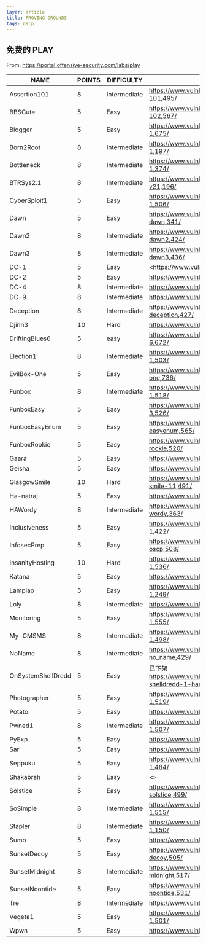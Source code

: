 ```yaml
---
layer: article
title: PROVING GROUNDS
tags: oscp
---
```


## 免费的 PLAY

From: <https://portal.offensive-security.com/labs/play>

| NAME               | POINTS | DIFFICULTY   | vulnhub                                                      | Pan                                  |
| ------------------ | ------ | ------------ | ------------------------------------------------------------ | ------------------------------------ |
| Assertion101       | 8      | Intermediate | <https://www.vulnhub.com/entry/assertion-101,495/>           | <https://pan.iihack.com/Vulnhub/495> |
| BBSCute            | 5      | Easy         | <https://www.vulnhub.com/entry/bbs-cute-102,567/>            | <https://pan.iihack.com/Vulnhub/567> |
| Blogger            | 5      | Easy         | <https://www.vulnhub.com/entry/blogger-1,675/>               | <https://pan.iihack.com/Vulnhub/675> |
| Born2Root          | 8      | Intermediate | <https://www.vulnhub.com/entry/born2root-1,197/>             | <https://pan.iihack.com/Vulnhub/197> |
| Bottleneck         | 8      | Intermediate | <https://www.vulnhub.com/entry/bottleneck-1,374/>            | <https://pan.iihack.com/Vulnhub/374> |
| BTRSys2.1          | 8      | Intermediate | <https://www.vulnhub.com/entry/btrsys-v21,196/>              | <https://pan.iihack.com/Vulnhub/196> |
| CyberSploit1       | 5      | Easy         | <https://www.vulnhub.com/entry/cybersploit-1,506/>           | <https://pan.iihack.com/Vulnhub/506> |
| Dawn               | 5      | Easy         | <https://www.vulnhub.com/entry/sunset-dawn,341/>             | <https://pan.iihack.com/Vulnhub/341> |
| Dawn2              | 8      | Intermediate | <https://www.vulnhub.com/entry/sunset-dawn2,424/>            | <https://pan.iihack.com/Vulnhub/424> |
| Dawn3              | 8      | Intermediate | <https://www.vulnhub.com/entry/sunset-dawn3,436/>            | <https://pan.iihack.com/Vulnhub/436> |
| DC-1               | 5      | Easy         | <https://www.vulnhub.com/entry/dc-1,292/ >                   | <https://pan.iihack.com/Vulnhub/292> |
| DC-2               | 5      | Easy         | <https://www.vulnhub.com/entry/dc-2,311/>                    | <https://pan.iihack.com/Vulnhub/311> |
| DC-4               | 8      | Intermediate | <https://www.vulnhub.com/entry/dc-4,313/>                    | <https://pan.iihack.com/Vulnhub/313> |
| DC-9               | 8      | Intermediate | <https://www.vulnhub.com/entry/dc-9,412/>                    | <https://pan.iihack.com/Vulnhub/412> |
| Deception          | 8      | Intermediate | <https://www.vulnhub.com/entry/haclabs-deception,427/>       | <https://pan.iihack.com/Vulnhub/427> |
| Djinn3             | 10     | Hard         | <https://www.vulnhub.com/entry/djinn-3,492/>                 | <https://pan.iihack.com/Vulnhub/492> |
| DriftingBlues6     | 5      | easy         | https://www.vulnhub.com/entry/driftingblues-6,672/           | <https://pan.iihack.com/Vulnhub/672> |
| Election1          | 8      | Intermediate | <https://www.vulnhub.com/entry/election-1,503/>              | <https://pan.iihack.com/Vulnhub/503> |
| EvilBox-One        | 5      | Easy         | <https://www.vulnhub.com/entry/evilbox-one,736/>             | <https://pan.iihack.com/Vulnhub/736> |
| Funbox             | 8      | Intermediate | <https://www.vulnhub.com/entry/funbox-1,518/>                | <https://pan.iihack.com/Vulnhub/518> |
| FunboxEasy         | 5      | Easy         | <https://www.vulnhub.com/entry/funbox-3,526/>                | <https://pan.iihack.com/Vulnhub/526> |
| FunboxEasyEnum     | 5      | Easy         | <https://www.vulnhub.com/entry/funbox-easyenum,565/>         | <https://pan.iihack.com/Vulnhub/565> |
| FunboxRookie       | 5      | Easy         | <https://www.vulnhub.com/entry/funbox-2-rockie,520/>         | <https://pan.iihack.com/Vulnhub/520> |
| Gaara              | 5      | Easy         | <https://www.vulnhub.com/entry/gaara-1,629/>                 | <https://pan.iihack.com/Vulnhub/629> |
| Geisha             | 5      | Easy         | <https://www.vulnhub.com/entry/geisha-1,481/>                | <https://pan.iihack.com/Vulnhub/481> |
| GlasgowSmile       | 10     | Hard         | <https://www.vulnhub.com/entry/glasgow-smile-11,491/>        | <https://pan.iihack.com/Vulnhub/491> |
| Ha-natraj          | 5      | Easy         | <https://www.vulnhub.com/entry/ha-natraj,489/>               | <https://pan.iihack.com/Vulnhub/489> |
| HAWordy            | 8      | Intermediate | <https://www.vulnhub.com/entry/ha-wordy,363/>                | <https://pan.iihack.com/Vulnhub/363> |
| Inclusiveness      | 5      | Easy         | <https://www.vulnhub.com/entry/inclusiveness-1,422/>         | <https://pan.iihack.com/Vulnhub/422> |
| InfosecPrep        | 5      | Easy         | <https://www.vulnhub.com/entry/infosec-prep-oscp,508/>       | <https://pan.iihack.com/Vulnhub/508> |
| InsanityHosting    | 10     | Hard         | <https://www.vulnhub.com/entry/insanity-1,536/>              | <https://pan.iihack.com/Vulnhub/536> |
| Katana             | 5      | Easy         | <https://www.vulnhub.com/entry/katana-1,482/>                | <https://pan.iihack.com/Vulnhub/482> |
| Lampiao            | 5      | Easy         | <https://www.vulnhub.com/entry/lampiao-1,249/>               | <https://pan.iihack.com/Vulnhub/249> |
| Loly               | 8      | Intermediate | <https://www.vulnhub.com/entry/loly-1,538/>                  | <https://pan.iihack.com/Vulnhub/538> |
| Monitoring         | 5      | Easy         | <https://www.vulnhub.com/entry/monitoring-1,555/>            | <https://pan.iihack.com/Vulnhub/555> |
| My-CMSMS           | 8      | Intermediate | <https://www.vulnhub.com/entry/my-cmsms-1,498/>              | <https://pan.iihack.com/Vulnhub/498> |
| NoName             | 8      | Intermediate | <https://www.vulnhub.com/entry/haclabs-no_name,429/>         | <https://pan.iihack.com/Vulnhub/429> |
| OnSystemShellDredd | 5      | Easy         | 已下架<https://www.vulnhub.com/entry/onsystem-shelldredd-1-hannah,545/> | <>                                   |
| Photographer       | 5      | Easy         | <https://www.vulnhub.com/entry/photographer-1,519/>          | <https://pan.iihack.com/Vulnhub/519> |
| Potato             | 5      | Easy         | <https://www.vulnhub.com/entry/potato-1,529/>                | <https://pan.iihack.com/Vulnhub/529> |
| Pwned1             | 8      | Intermediate | <https://www.vulnhub.com/entry/pwnlab-1,507/>                | <https://pan.iihack.com/Vulnhub/507> |
| PyExp              | 5      | Easy         | <https://www.vulnhub.com/entry/pyexp-1,534/>                 | <https://pan.iihack.com/Vulnhub/534> |
| Sar                | 5      | Easy         | <https://www.vulnhub.com/entry/sar-1,425/>                   | <https://pan.iihack.com/Vulnhub/425> |
| Seppuku            | 5      | Easy         | <https://www.vulnhub.com/entry/seppuku-1,484/>               | <https://pan.iihack.com/Vulnhub/484> |
| Shakabrah          | 5      | Easy         | <>                                                           | <>                                   |
| Solstice           | 5      | Easy         | <https://www.vulnhub.com/entry/sunset-solstice,499/>         | <https://pan.iihack.com/Vulnhub/499> |
| SoSimple           | 8      | Intermediate | <https://www.vulnhub.com/entry/so-simple-1,515/>             | <https://pan.iihack.com/Vulnhub/515> |
| Stapler            | 8      | Intermediate | <https://www.vulnhub.com/entry/stapler-1,150/>               | <https://pan.iihack.com/Vulnhub/150> |
| Sumo               | 5      | Easy         | <https://www.vulnhub.com/entry/sumo-1,480/>                  | <https://pan.iihack.com/Vulnhub/480> |
| SunsetDecoy        | 5      | Easy         | <https://www.vulnhub.com/entry/sunset-decoy,505/>            | <https://pan.iihack.com/Vulnhub/505> |
| SunsetMidnight     | 8      | Intermediate | <https://www.vulnhub.com/entry/sunset-midnight,517/>         | <https://pan.iihack.com/Vulnhub/517> |
| SunsetNoontide     | 5      | Easy         | <https://www.vulnhub.com/entry/sunset-noontide,531/>         | <https://pan.iihack.com/Vulnhub/531> |
| Tre                | 8      | Intermediate | <https://www.vulnhub.com/entry/tre-1,483/>                   | <https://pan.iihack.com/Vulnhub/483> |
| Vegeta1            | 5      | Easy         | <https://www.vulnhub.com/entry/vegeta-1,501/>                | <https://pan.iihack.com/Vulnhub/501> |
| Wpwn               | 5      | Easy         | <https://www.vulnhub.com/entry/wpwn-1,537/>                  | <https://pan.iihack.com/Vulnhub/537> |